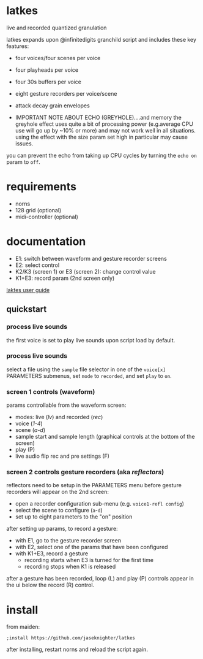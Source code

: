 # latkes
live and recorded quantized granulation

latkes expands upon @infinitedigits granchild script and includes these key features:

* four voices/four scenes per voice
* four playheads per voice
* four 30s buffers per voice
* eight gesture recorders per voice/scene
* attack decay grain envelopes

* IMPORTANT NOTE ABOUT ECHO (GREYHOLE)....and memory 
the greyhole effect uses quite a bit of processing power (e.g.average CPU use will go up by ~10% or more) and may not work well in all situations. using the effect with the size param set high in particular may cause issues.

you can prevent the echo from taking up CPU cycles by turning the `echo on` param to `off`.

# requirements
* norns
* 128 grid (optional)
* midi-controller (optional)

# documentation
* E1: switch between waveform and gesture recorder screens
* E2: select control
* K2/K3 (screen 1) or E3 (screen 2): change control value
* K1+E3: record param (2nd screen only)

[laktes user guide](doc/latkes_user_guide_v_0.1.0.pdf)

## quickstart

### process live sounds
the first voice is set to play live sounds upon script load by default.

### process live sounds
select a file using the `sample` file selector in one of the `voice[x]` PARAMETERS submenus, set `mode` to `recorded`, and set `play` to `on`.

### screen 1 controls (waveform)
params controllable from the waveform screen:
* modes: live (*lv*) and recorded (*rec*)
* voice (*1-4*)
* scene (*a-d*)
* sample start and sample length (graphical controls at the bottom of the screen)
* play (P)
* live audio flip rec and pre settings (F)

### screen 2 controls gesture recorders (aka *reflectors*)

reflectors need to be setup in the PARAMETERS menu before gesture recorders will appear on the 2nd screen:
* open a recorder configuration sub-menu (e.g. `voice1-refl config`)
* select the scene to configure (`a`-`d`)
* set up to eight parameters to the "on" position

after setting up params, to record a gesture:

* with E1, go to the gesture recorder screen
* with E2, select one of the params that have been configured
* with K1+E3, record a gesture
  * recording starts when E3 is turned for the first time
  * recording stops when K1 is released

after a gesture has been recorded, loop (L) and play (P) controls appear in the ui below the record (R) control. 

# install
from maiden:

`;install https://github.com/jaseknighter/latkes`

after installing, restart norns and reload the script again. 
